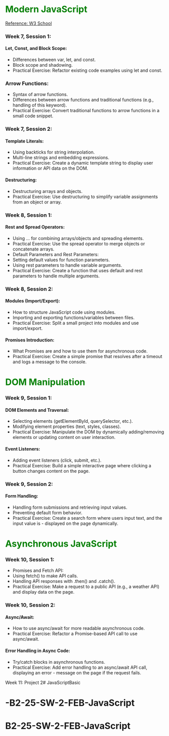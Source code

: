 # <span style="color:green"> Modern JavaScript</span>
[Reference: W3 School](https://www.w3schools.com/js/default.asp)
### Week 7, Session 1:

#### Let, Const, and Block Scope:
- Differences between var, let, and const.
- Block scope and shadowing.
- Practical Exercise: Refactor existing code examples using let and const.

### Arrow Functions:
- Syntax of arrow functions.
- Differences between arrow functions and traditional functions (e.g., handling of this keyword).
- Practical Exercise: Convert traditional functions to arrow functions in a small code snippet.

### Week 7, Session 2:
#### Template Literals:
- Using backticks for string interpolation.
- Multi-line strings and embedding expressions.
- Practical Exercise: Create a dynamic template string to display user information or API data on the DOM.

#### Destructuring:
- Destructuring arrays and objects.
- Practical Exercise: Use destructuring to simplify variable assignments from an object or array.

### Week 8, Session 1:
#### Rest and Spread Operators:
- Using ... for combining arrays/objects and spreading elements.
- Practical Exercise: Use the spread operator to merge objects or concatenate arrays.
- Default Parameters and Rest Parameters:
- Setting default values for function parameters.
- Using rest parameters to handle variable arguments.
- Practical Exercise: Create a function that uses default and rest parameters to handle multiple arguments.

### Week 8, Session 2:
#### Modules (Import/Export):
- How to structure JavaScript code using modules.
- Importing and exporting functions/variables between files.
- Practical Exercise: Split a small project into modules and use import/export.

#### Promises Introduction:
- What Promises are and how to use them for asynchronous code.
- Practical Exercise: Create a simple promise that resolves after a timeout and logs a message to the console.

# <span style="color:green"> DOM Manipulation</span>
### Week 9, Session 1:
#### DOM Elements and Traversal:
- Selecting elements (getElementById, querySelector, etc.).
- Modifying element properties (text, styles, classes).
- Practical Exercise: Manipulate the DOM by dynamically adding/removing elements or updating content on user interaction.
#### Event Listeners:
- Adding event listeners (click, submit, etc.).
- Practical Exercise: Build a simple interactive page where clicking a button changes content on the page.

### Week 9, Session 2:
#### Form Handling:
- Handling form submissions and retrieving input values.
- Preventing default form behavior.
- Practical Exercise: Create a search form where users input text, and the input value is - displayed on the page dynamically.


# <span style="color:green">  Asynchronous JavaScript </span>
### Week 10, Session 1:
- Promises and Fetch API:
- Using fetch() to make API calls.
- Handling API responses with .then() and .catch().
- Practical Exercise: Make a request to a public API (e.g., a weather API) and display data on the page.

### Week 10, Session 2:
#### Async/Await:
- How to use async/await for more readable asynchronous code.
- Practical Exercise: Refactor a Promise-based API call to use async/await.
#### Error Handling in Async Code:
- Try/catch blocks in asynchronous functions.
- Practical Exercise: Add error handling to an async/await API call, displaying an error - message on the page if the request fails.

Week 11: Project 2# JavaScriptBasic
# -B2-25-SW-2-FEB-JavaScript
# B2-25-SW-2-FEB-JavaScript
